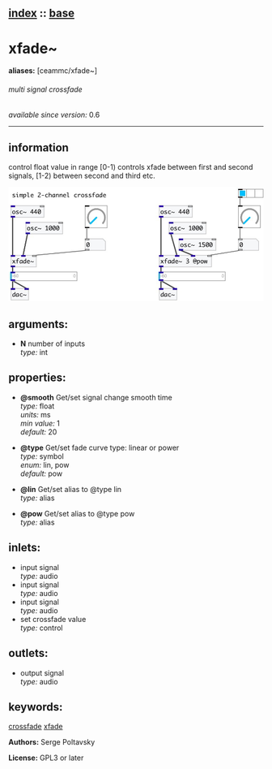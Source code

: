 [index](index.html) :: [base](category_base.html)
---

# xfade~
**aliases:** [ceammc/xfade\~]


###### multi signal crossfade

*available since version:* 0.6

---


## information
control float value in range [0-1) controls xfade between first and second signals, [1-2) between second and third etc.


[![example](../examples/img/xfade~.jpg)](../examples/pd/xfade~.pd)



## arguments:

* **N**
number of inputs<br>
_type:_ int<br>





## properties:

* **@smooth** 
Get/set signal change smooth time<br>
_type:_ float<br>
_units:_ ms<br>
_min value:_ 1<br>
_default:_ 20<br>

* **@type** 
Get/set fade curve type: linear or power<br>
_type:_ symbol<br>
_enum:_ lin, pow<br>
_default:_ pow<br>

* **@lin** 
Get/set alias to @type lin<br>
_type:_ alias<br>

* **@pow** 
Get/set alias to @type pow<br>
_type:_ alias<br>



## inlets:

* input signal<br>
_type:_ audio
* input signal<br>
_type:_ audio
* input signal<br>
_type:_ audio
* set crossfade value<br>
_type:_ control



## outlets:

* output signal<br>
_type:_ audio



## keywords:

[crossfade](keywords/crossfade.html)
[xfade](keywords/xfade.html)






**Authors:** Serge Poltavsky




**License:** GPL3 or later





